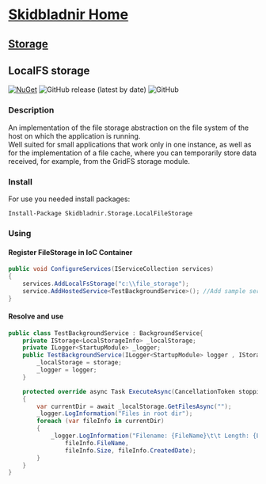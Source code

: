 # [Skidbladnir Home](../../../README.md)
## [Storage](../README.md)
## LocalFS storage

[![NuGet](https://img.shields.io/nuget/vpre/Skidbladnir.Storage.LocalFileStorage.svg?label=Skidbladnir.Storage.LocalFileStorage)](https://www.nuget.org/packages/Skidbladnir.Storage.LocalFileStorage/absoluteLatest/)
![GitHub release (latest by date)](https://img.shields.io/github/v/release/amest/Skidbladnir)
![GitHub](https://img.shields.io/github/license/amest/Skidbladnir)

### Description

An implementation of the file storage abstraction on the file system of the host on which the application is running.  
Well suited for small applications that work only in one instance, as well as for the implementation of a file cache, where you can temporarily store data received, for example, from the GridFS storage module.

### Install

For use you needed install packages:
```
Install-Package Skidbladnir.Storage.LocalFileStorage
```

### Using

#### Register FileStorage in IoC Container

```c#
public void ConfigureServices(IServiceCollection services)
{
    services.AddLocalFsStorage("c:\\file_storage");
    service.AddHostedService<TestBackgroundService>(); //Add sample service
}
```

#### Resolve and use

```c#
public class TestBackgroundService : BackgroundService{
    private IStorage<LocalStorageInfo> _localStorage;
    private ILogger<StartupModule> _logger;
    public TestBackgroundService(ILogger<StartupModule> logger , IStorage<LocalStorageInfo> storage){
        _localStorage = storage;
        _logger = logger;
    }

    protected override async Task ExecuteAsync(CancellationToken stoppingToken)
    {
        var currentDir = await _localStorage.GetFilesAsync("");
        _logger.LogInformation("Files in root dir");
        foreach (var fileInfo in currentDir)
        {
            _logger.LogInformation("Filename: {FileName}\t\t Length: {Length}\t\t Date: {Date}",
                fileInfo.FileName,
                fileInfo.Size, fileInfo.CreatedDate);
        }
    }
}
```